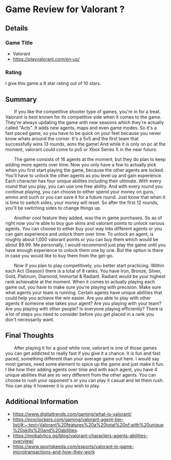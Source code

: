 # Game Review for Valorant ?

## Details

### Game Title 

* Valorant
* https://playvalorant.com/en-us/


### Rating

I give this game a 8 star rating out of 10 stars.

## Summary

  &nbsp;&nbsp;&nbsp;&nbsp;&nbsp;&nbsp; If you like the competitive shooter type of games, you're in for a treat. Valorant is best known for its competitive side when it comes to the game. They're always updating the game with new seasons which they're actually called "Acts". It adds new agents, maps and even game modes. So it's a fast paced game, so you have to be quick on your feet because you never know whats around the corner. It's a 5v5 and the first team that successfully wins 13 rounds, wins the game! And while it is only on pc at the moment, valorant could come to ps5 or Xbox Series X in the near future.
  
  &nbsp;&nbsp;&nbsp;&nbsp;&nbsp;&nbsp; The game consists of  16 agents at the moment, but they do plan to keep adding more agents over time. Now you only have a few to actually pick when you first start playing the game, because the other agents are locked. You'll have to unlock the other agents as you level up and gain experience. Each character has four unique abilites including their ultimate. With every round that you play, you can use one free ability. And with every round you continue playing, you can choose to either spend your money on guns, ammo and such or you can save it for a future round. Just know that when it is time to switch sides, your money will reset. So after the first 12 rounds, you'll be switching sides to change things up.

  &nbsp;&nbsp;&nbsp;&nbsp;&nbsp;&nbsp; Another cool feature they added, was the in game purchases. So as of right now you're able to buy gun skins and valorant points to unlock various agents. You can choose to either buy your way into different agents or you can gain experience and unlock them over time. To unlock an agent, is roughly about 1,000 valorant points or you can buy them which would be about $9.99. Me personally, I would recommend just play the game until you have enough experience to unlock them one by one. But the option is there in case you would like to buy them from the get-go.

  &nbsp;&nbsp;&nbsp;&nbsp;&nbsp;&nbsp; Now if you plan to play competitively, you better start practicing. Within each Act (Season) there is a total of 8 ranks. You have Iron, Bronze, Silver, Gold, Platinum, Diamond, Immortal & Radiant. Radiant would be your highest rank achievable at the moment. When it comes to actually playing each game out, you have to make sure you're playing with precision. Make sure what agents your team is running. Certain agents have unique abilities that could help you achieve the win easier. Are you able to play with other agents if someone else takes your agent? Are you playing with your team? Are you playing with other people? Is everyone playing efficiently? There is a lot of steps you need to consider before you get placed in a rank you don't necessarily want.

## Final Thoughts

&nbsp;&nbsp;&nbsp;&nbsp;&nbsp;&nbsp; After playing it for a good while now, valorant is one of those games you can get addicted to really fast if you give it a chance. It is fun and fast paced, something different than your average game out here. I would say most games, need some element to spice up the game and just make it fun. I like how their adding agents over time and with each agent, you have 4 unique abilities that are so very different from the other agents. You can choose to rush your opponent's or you can play it casual and let them rush. You can play it however it is you wish to play. 

## Additional Information

* https://www.digitaltrends.com/gaming/what-is-valorant/
* https://proclockers.com/gaming/valorant-agent-tier-list/#:~:text=Valorant%20features%20a%20total%20of,with%20unique%20skills%20and%20abilities.
* https://mobalytics.gg/blog/valorant-characters-agents-abilities-overview/
* https://www.sportskeeda.com/esports/valorant-in-game-microtransactions-and-how-they-work


